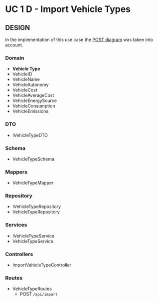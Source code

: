 # UC 1 D - Import Vehicle Types #

## DESIGN ##

In the implementation of this use case the [POST diagram](../POST.png) was taken into account.

### Domain ###
* **Vehicle Type**
* VehicleID
* VehicleName
* VehicleAutonomy
* VehicleCost
* VehicleAverageCost
* VehicleEnergySource
* VehicleConsumption
* VehicleEmissions

### DTO ###
* IVehicleTypeDTO

### Schema ###
* VehicleTypeSchema

### Mappers ###
* VehicleTypeMapper

### Repository ###
* IVehicleTypeRepository
* VehicleTypeRepository

### Services ###
* IVehicleTypeService
* VehicleTypeService

### Controllers ###
* ImportVehicleTypeController

### Routes ###
* VehicleTypeRoutes
    * POST ```/api/import```
